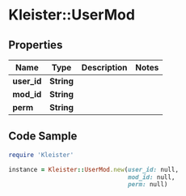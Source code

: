# Kleister::UserMod

## Properties

Name | Type | Description | Notes
------------ | ------------- | ------------- | -------------
**user_id** | **String** |  | 
**mod_id** | **String** |  | 
**perm** | **String** |  | 

## Code Sample

```ruby
require 'Kleister'

instance = Kleister::UserMod.new(user_id: null,
                                 mod_id: null,
                                 perm: null)
```


